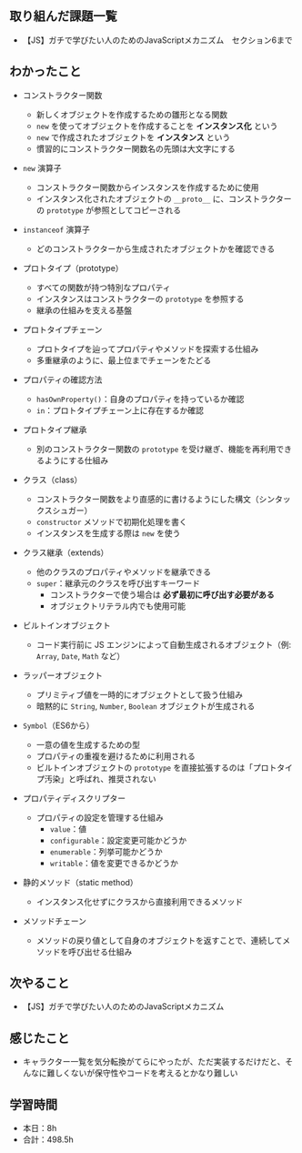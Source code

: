 ## 取り組んだ課題一覧
- 【JS】ガチで学びたい人のためのJavaScriptメカニズム　セクション6まで

## わかったこと
- コンストラクター関数  
  - 新しくオブジェクトを作成するための雛形となる関数  
  - `new` を使ってオブジェクトを作成することを **インスタンス化** という  
  - `new` で作成されたオブジェクトを **インスタンス** という  
  - 慣習的にコンストラクター関数名の先頭は大文字にする  

- `new` 演算子  
  - コンストラクター関数からインスタンスを作成するために使用  
  - インスタンス化されたオブジェクトの `__proto__` に、コンストラクターの `prototype` が参照としてコピーされる  

- `instanceof` 演算子  
  - どのコンストラクターから生成されたオブジェクトかを確認できる  

- プロトタイプ（prototype）  
  - すべての関数が持つ特別なプロパティ  
  - インスタンスはコンストラクターの `prototype` を参照する  
  - 継承の仕組みを支える基盤  

- プロトタイプチェーン  
  - プロトタイプを辿ってプロパティやメソッドを探索する仕組み  
  - 多重継承のように、最上位までチェーンをたどる  

- プロパティの確認方法  
  - `hasOwnProperty()`：自身のプロパティを持っているか確認  
  - `in`：プロトタイプチェーン上に存在するか確認  

- プロトタイプ継承  
  - 別のコンストラクター関数の `prototype` を受け継ぎ、機能を再利用できるようにする仕組み  

- クラス（class）  
  - コンストラクター関数をより直感的に書けるようにした構文（シンタックスシュガー）  
  - `constructor` メソッドで初期化処理を書く  
  - インスタンスを生成する際は `new` を使う  

- クラス継承（extends）  
  - 他のクラスのプロパティやメソッドを継承できる  
  - `super`：継承元のクラスを呼び出すキーワード  
    - コンストラクターで使う場合は **必ず最初に呼び出す必要がある**  
    - オブジェクトリテラル内でも使用可能  

- ビルトインオブジェクト  
  - コード実行前に JS エンジンによって自動生成されるオブジェクト（例: `Array`, `Date`, `Math` など）  

- ラッパーオブジェクト  
  - プリミティブ値を一時的にオブジェクトとして扱う仕組み  
  - 暗黙的に `String`, `Number`, `Boolean` オブジェクトが生成される  

- `Symbol`（ES6から）  
  - 一意の値を生成するための型  
  - プロパティの重複を避けるために利用される  
  - ビルトインオブジェクトの `prototype` を直接拡張するのは「プロトタイプ汚染」と呼ばれ、推奨されない  

- プロパティディスクリプター  
  - プロパティの設定を管理する仕組み  
    - `value`：値  
    - `configurable`：設定変更可能かどうか  
    - `enumerable`：列挙可能かどうか  
    - `writable`：値を変更できるかどうか  

- 静的メソッド（static method）  
  - インスタンス化せずにクラスから直接利用できるメソッド  

- メソッドチェーン  
  - メソッドの戻り値として自身のオブジェクトを返すことで、連続してメソッドを呼び出せる仕組み  


## 次やること
- 【JS】ガチで学びたい人のためのJavaScriptメカニズム
 

## 感じたこと    
-  キャラクター一覧を気分転換がてらにやったが、ただ実装するだけだと、そんなに難しくないが保守性やコードを考えるとかなり難しい                                                                                                                                                                                                                                                                                                                                                                                                                                                                                                                                                                                                                      
                                                                                             
                                    
## 学習時間
- 本日：8h
- 合計：498.5h